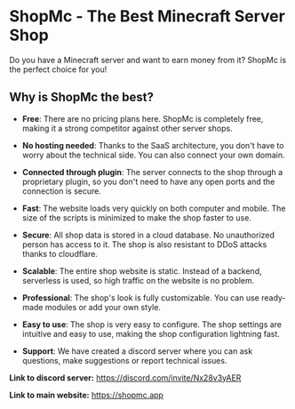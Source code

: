 # ShopMc - The Best Minecraft Server Shop

Do you have a Minecraft server and want to earn money from it? ShopMc is the perfect choice for you!

## Why is ShopMc the best?

- **Free**: There are no pricing plans here. ShopMc is completely free, making it a strong competitor against other server shops.

- **No hosting needed**: Thanks to the SaaS architecture, you don't have to worry about the technical side. You can also connect your own domain.

- **Connected through plugin**: The server connects to the shop through a proprietary plugin, so you don't need to have any open ports and the connection is secure.

- **Fast**: The website loads very quickly on both computer and mobile. The size of the scripts is minimized to make the shop faster to use.

- **Secure**: All shop data is stored in a cloud database. No unauthorized person has access to it. The shop is also resistant to DDoS attacks thanks to cloudflare.

- **Scalable**: The entire shop website is static. Instead of a backend, serverless is used, so high traffic on the website is no problem.

- **Professional**: The shop's look is fully customizable. You can use ready-made modules or add your own style.

- **Easy to use**: The shop is very easy to configure. The shop settings are intuitive and easy to use, making the shop configuration lightning fast.

- **Support**: We have created a discord server where you can ask questions, make suggestions or report technical issues.

**Link to discord server:** https://discord.com/invite/Nx28v3yAER

**Link to main website:** https://shopmc.app
